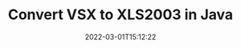 ---
############################# Static ############################
layout: "auto-gen-conversion"
date: 2022-03-01T15:12:22
draft: false
otherformats: doc docm docx dot dotm dotx epub md odt ott pdf rtf tex txt vdx vsdm vsdx vssm vssx vstm vstx vsx vtx xps
breadcrumb: VSX to XLS2003 in Java

############################# Head ############################
head_title: "VSX to XLS2003 Converter in Java"
head_description: "Convert VSX to XLS2003 in Java using a few lines of code. Use the GroupDocs Document Conversion API to convert over 160 file formats."

############################# Header ############################
title: "Convert VSX to XLS2003 in Java"
description: "VSX to XLS2003 conversion with a few lines of Java code"
bg_image: "https://cms.admin.containerize.com/templates/aspose/App_Themes/V3/images/bg/header1.png"
bg_overlay: false
button:
    enable: true

############################# SubMenu ############################
submenu:
    enable: true

    left:
        img_alt: "GroupDocs.Conversion for Java"
        image: "https://cms.admin.containerize.com/templates/groupdocs/images/product-logos/90x90-noborder/groupdocs-conversion-java.png"
        product: "GroupDocs.Conversion"
        platform: "Java"



############################# About ############################
about:
    enable: true
    title: "About GroupDocs.Conversion for Java API"
    content: |
        [GroupDocs.Conversion for Java](https://products.groupdocs.com/conversion/java/) can be used to convert Microsoft Word, Excel, PowerPoint, PDF, Visio and other formats. GroupDocs.Conversion is a standalone API that is suitable for back-end and internal systems where high performance is required. It does not depend on any software such as Microsoft or Open Office.
    

overview:
    enable: true
    content: |
        Convert your VSX files to XLS2003 in Java easily. You can use just a couple of Java code lines in any platform of your choice like - Windows, Linux, macOS.
        You can try VSX to XLS2003 conversion for free and evaluate conversion results quality.  Along with simple file conversion scenarios you can try more advanced options for loading source VSX file and for saving output XLS2003 result. 
        
        For example, for the source VSX file you may use the following load options:

        * auto-detect file format;
        * specify password for protected files (if file format supports it);
        * replace missing fonts to preserve document appearance.
        
        There are also advanced convert options for the XLS2003 file:

        * convert specific document page or page range;
        * add a watermark to the converted XLS2003 file and many more.

        Once conversion is completed you can save your XLS2003 file to the local file path or any third-party storage like FTP, Amazon S3, Google Drive, Dropbox etc. Please note - to convert VSX to XLS2003 there is no need for any additional software installed - like MS Office, Open Office, Adobe Acrobat Reader etc.


############################# Steps ############################
steps:
    enable: true
    title_left: "Steps to convert VSX to XLS2003 in Java"
    content_left: |
        [GroupDocs.Conversion for Java](https://products.groupdocs.com/conversion/java/) makes it easy for developers to convert a VSX file to XLS2003 with a few lines of code.
        
        * Create an instance of the Converter class and provide the file VSX with the full path
        * Create and set ConvertOptions for XLS2003 type.
        * Call the Converter.Convert method and pass the full path and format (XLS2003) as a parameter

    title_right: "System Requirements"
    content_right: |
        Basic conversion with GroupDocs.Conversion for Java can be done in just a few simple steps. Our APIs are supported on all major platforms and operating systems. Before executing the code below, make sure you have the following prerequisites installed on your system.

        * Operating systems: Microsoft Windows, Linux, MacOS
        * Development environments: NetBeans, Intellij IDEA, Eclipse, etc.
        * Java runtime: J2SE 6.0 and above
        * Get the latest GroupDocs.Conversion for Java from [Maven](https://repository.groupdocs.com/webapp/#/artifacts/browse/tree/General/repo/com/groupdocs/groupdocs-conversion)
         
    code: |
        ```java    
        // Load source file VSX for conversion
        Converter converter = new Converter("input.vsx");
        // Prepare conversion options for target format XLS2003
        ConvertOptions convertOptions = new FileType().fromExtension("xls2003").getConvertOptions();
        // Convert to XLS2003 format
        converter.convert("output.xls2003", convertOptions);
        ```

demos:
    enable: true
    title: "VSX to XLS2003 Live Demo"
    content: |
       Convert VSX to XLS2003 now by visiting the [GroupDocs.Conversion App](https://products.groupdocs.app/conversion/family) website. Online demo has the following advantages
          

more_formats:
    enable: true
    title: "Other supported VSX conversions in Java"
    content: "You can also convert VSX to many other file formats. Please see the list below."
       
       
back_to_top:
    enable: true
---